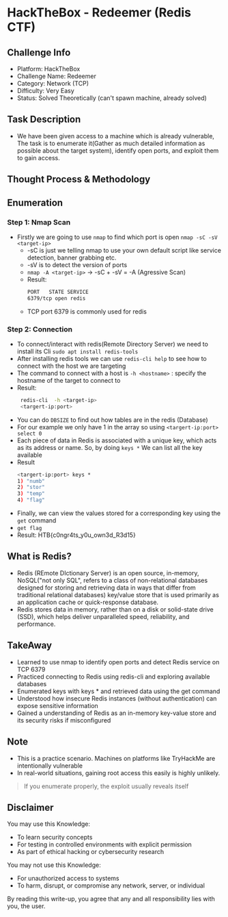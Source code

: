 # HackTheBox - Redeemer (Redis CTF)

## Challenge Info

* Platform: HackTheBox
* Challenge Name: Redeemer
* Category: Network (TCP)
* Difficulty: Very Easy
* Status: Solved Theoretically (can't spawn machine, already solved)

## Task Description
* We have been given access to a machine which is already vulnerable, The task is to enumerate it(Gather as much detailed information as possible about the target
  system), identify open ports, and exploit them to gain access.

## Thought Process & Methodology
## Enumeration

### Step 1: Nmap Scan

* Firstly we are going to use `nmap` to find which port is open
    `nmap -sC -sV <target-ip>`
  * -sC is just we telling nmap to use your own default script like service detection, banner grabbing etc.
  * -sV is to detect the version of ports
  * `nmap -A <target-ip>` -> -sC + -sV = -A (Agressive Scan)
  * Result:
    ```bash
    PORT   STATE SERVICE 
    6379/tcp open redis    
  * TCP port 6379 is commonly used for redis 

### Step 2: Connection

* To connect/interact with redis(Remote Directory Server) we need to install its Cli `sudo apt install redis-tools`
* After installing redis tools we can use `redis-cli help` to see how to connect with the host we are targeting 
* The command to connect with a host is `-h <hostname>` : specify the hostname of the target to connect to
* Result:
  ```bash
   redis-cli  -h <target-ip>
   <targert-ip:port>
* You can do `DBSIZE` to find out how tables are in the redis (Database)
* For our example we only have 1 in the array so using `<targert-ip:port> select 0`
* Each piece of data in Redis is associated with a unique key, which acts as its address or name. So, by doing `keys *` We can list all the key available
* Result
  ```bash
  <targert-ip:port> keys *
  1) "numb"
  2) "stor"
  3) "temp"
  4) "flag"
* Finally, we can view the values stored for a corresponding key using the `get` command
* `get flag`
* Result: HTB{c0ngr4ts_y0u_own3d_R3d15}

## What is Redis?
* Redis (REmote DIctionary Server) is an open source, in-memory, NoSQL("not only SQL", refers to a class of non-relational databases designed for storing and retrieving data in ways that differ from traditional relational databases)
  key/value store that is used primarily as an application cache or quick-response database.
* Redis stores data in memory, rather than on a disk or solid-state drive (SSD), which helps deliver unparalleled speed, reliability, and performance.

## TakeAway
* Learned to use nmap to identify open ports and detect Redis service on TCP 6379
* Practiced connecting to Redis using redis-cli and exploring available databases
* Enumerated keys with keys * and retrieved data using the get command
* Understood how insecure Redis instances (without authentication) can expose sensitive information
* Gained a understanding of Redis as an in-memory key-value store and its security risks if misconfigured

## Note
* This is a practice scenario. Machines on platforms like TryHackMe are intentionally vulnerable
* In real-world situations, gaining root access this easily is highly unlikely.
> If you enumerate properly, the exploit usually reveals itself

## Disclaimer

You may use this Knowledge:

* To learn security concepts
* For testing in controlled environments with explicit permission
* As part of ethical hacking or cybersecurity research

You may not use this Knowledge:

* For unauthorized access to systems
* To harm, disrupt, or compromise any network, server, or individual

By reading this write-up, you agree that any and all responsibility lies with you, the user.
